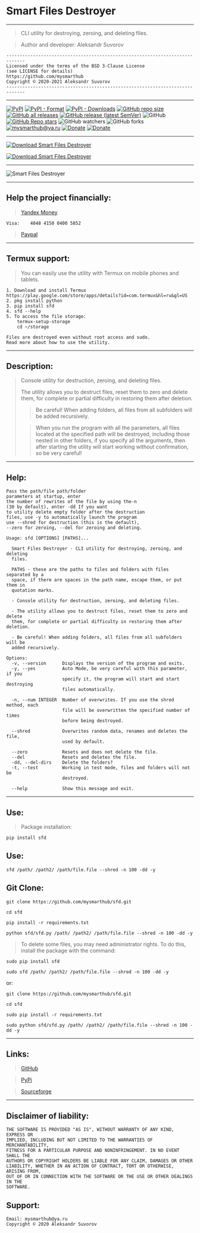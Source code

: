 Smart Files Destroyer
===
---
    
> CLI utility for destroying, zeroing, and deleting files.

> Author and developer: Aleksandr Suvorov

```
-----------------------------------------------------------------------------
Licensed under the terms of the BSD 3-Clause License
(see LICENSE for details)
https://github.com/mysmarthub
Copyright © 2020-2021 Aleksandr Suvorov
-----------------------------------------------------------------------------

```

----

[![PyPI](https://img.shields.io/pypi/v/sfd)](https://pypi.org/project/sfd)
[![PyPI - Format](https://img.shields.io/pypi/format/sfd)](https://pypi.org/project/sfd)
[![PyPI - Downloads](https://img.shields.io/pypi/dm/sfd?label=pypi%20downloads)](https://pypi.org/project/sfd)
[![GitHub repo size](https://img.shields.io/github/repo-size/mysmarthub/sfd)](https://github.com/mysmarthub/sfd/)
[![GitHub all releases](https://img.shields.io/github/downloads/mysmarthub/sfd/total?label=github%20downloads)](https://github.com/mysmarthub/sfd/)
[![GitHub release (latest SemVer)](https://img.shields.io/github/v/release/mysmarthub/sfd)](https://github.com/mysmarthub/sfd/)
![GitHub](https://img.shields.io/github/license/mysmarthub/sfd?style=flat-square)
[![GitHub Repo stars](https://img.shields.io/github/stars/mysmarthub/sfd?style=social)](https://github.com/mysmarthub/sfd/)
![GitHub watchers](https://img.shields.io/github/watchers/mysmarthub/sfd?style=social)
![GitHub forks](https://img.shields.io/github/forks/mysmarthub/sfd?style=social)
[![mysmarthub@ya.ru](https://img.shields.io/static/v1?label=email&message=mysmarthub@ya.ru&color=blue)](mailto:mysmarthub@ya.ru)
[![Donate](https://img.shields.io/static/v1?label=donate&message=paypal&color=green)](https://paypal.me/myhackband)
[![Donate](https://img.shields.io/static/v1?label=donate&message=yandex&color=yellow)](https://yoomoney.ru/to/4100115206129186)

---
[![Download Smart Files Destroyer](https://a.fsdn.com/con/app/sf-download-button)](https://sourceforge.net/projects/smart-files-destroyer/files/latest/download)

[![Download Smart Files Destroyer](https://img.shields.io/sourceforge/dt/smart-files-destroyer.svg)](https://sourceforge.net/projects/smart-files-destroyer/files/latest/download)

---

![Smart Files Destroyer](https://github.com/mysmarthub/sfd/raw/master/images/sfd_logo.png)

---

Help the project financially:
---
>[Yandex Money](https://yoomoney.ru/to/4100115206129186)

    Visa:    4048 4150 0400 5852

>[Paypal](https://paypal.me/myhackband)

---
Termux support:
---

> You can easily use the utility with Termux 
> on mobile phones and tablets.

    1. Download and install Termux https://play.google.com/store/apps/details?id=com.termux&hl=ru&gl=US
    2. pkg install python
    3. pip install sfd
    4. sfd --help
    5. To access the file storage: 
        termux-setup-storage
        cd ~/storage
    
    Files are destroyed even without root access and sudo.
    Read more about how to use the utility.
---

Description:
---
>Console utility for destruction,
> zeroing, and deleting files.
>
>The utility allows you to destruct files, 
> reset them to zero and delete them, 
> for complete or partial difficulty in 
> restoring them after deletion.
> 
> >Be careful! When adding folders, all files from all subfolders 
will be added recursively.
> 
> >When you run the program with all the parameters, 
> all files located at the specified path will be destroyed, 
> including those nested in other folders,
> if you specify all the arguments, then after 
> starting the utility will start working without 
> confirmation, so be very careful!

---

Help:
---

    Pass the path/file path/folder
    parameters at startup, enter
    the number of rewrites of the file by using the-n
    (30 by default), enter -dd If you want
    to utility delete empty folder after the destruction
    files, use -y to automatically launch the program
    use --shred for destruction (this is the default),
    --zero for zeroing, --del for zeroing and deleting.

```text
Usage: sfd [OPTIONS] [PATHS]...

  Smart Files Destroyer - CLI utility for destroying, zeroing, and deleting
  files.

  PATHS - these are the paths to files and folders with files separated by a
  space, if there are spaces in the path name, escape them, or put them in
  quotation marks.

  - Console utility for destruction, zeroing, and deleting files.

  - The utility allows you to destruct files, reset them to zero and delete
  them, for complete or partial difficulty in restoring them after deletion.

  - Be careful! When adding folders, all files from all subfolders will be
  added recursively.

Options:
  -v, --version      Displays the version of the program and exits.
  -y, --yes          Auto Mode, be very careful with this parameter, if you
                     specify it, the program will start and start destroying
                     files automatically.

  -n, --num INTEGER  Number of overwrites. If you use the shred method, each
                     file will be overwritten the specified number of times
                     before being destroyed.

  --shred            Overwrites random data, renames and deletes the file,
                     used by default.

  --zero             Resets and does not delete the file.
  --del              Resets and deletes the file.
  -dd, --del-dirs    Delete the folders?
  -t, --test         Working in test mode, files and folders will not be
                     destroyed.

  --help             Show this message and exit.

```

---
Use:
---

> Package installation:

`pip install sfd`

Use:
----

`sfd /path/ /path2/ /path/file.file --shred -n 100 -dd -y`

Git Clone:
----------

`git clone https://github.com/mysmarthub/sfd.git`

`cd sfd`

`pip install -r requirements.txt`

`python sfd/sfd.py /path/ /path2/ /path/file.file --shred -n 100 -dd -y`


>To delete some files, you may need administrator rights. 
> To do this, install the package with the command:

`sudo pip install sfd`

`sudo sfd /path/ /path2/ /path/file.file --shred -n 100 -dd -y`

or:

`git clone https://github.com/mysmarthub/sfd.git`

`cd sfd`

`sudo pip install -r requirements.txt`

`sudo python sfd/sfd.py /path/ /path2/ /path/file.file --shred -n 100 -dd -y`

---
Links:
---
>[GitHub](https://github.com/mysmarthub/sfd)

>[PyPi](https://pypi.org/project/sfd/)
 
>[Sourceforge](https://sourceforge.net/projects/smart-files-destroyer/files/latest/download)
---

Disclaimer of liability:
------------------------
    THE SOFTWARE IS PROVIDED "AS IS", WITHOUT WARRANTY OF ANY KIND, EXPRESS OR
    IMPLIED, INCLUDING BUT NOT LIMITED TO THE WARRANTIES OF MERCHANTABILITY,
    FITNESS FOR A PARTICULAR PURPOSE AND NONINFRINGEMENT. IN NO EVENT SHALL THE
    AUTHORS OR COPYRIGHT HOLDERS BE LIABLE FOR ANY CLAIM, DAMAGES OR OTHER
    LIABILITY, WHETHER IN AN ACTION OF CONTRACT, TORT OR OTHERWISE, ARISING FROM,
    OUT OF OR IN CONNECTION WITH THE SOFTWARE OR THE USE OR OTHER DEALINGS IN THE
    SOFTWARE.

Support:
---
    Email: mysmarthub@ya.ru
    Copyright © 2020 Aleksandr Suvorov
